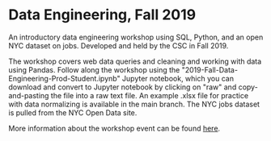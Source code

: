 # Data Engineering, Fall 2019
An introductory data engineering workshop using SQL, Python, and an open NYC dataset on jobs. Developed and held by the CSC in Fall 2019.

The workshop covers web data queries and cleaning and working with data using Pandas. Follow along the workshop using the "2019-Fall-Data-Engineering-Prod-Student.ipynb" Jupyter notebook, which you can download and convert to Jupyter notebook by clicking on "raw" and copy-and-pasting the file into a raw text file. An example .xlsx file for practice with data normalizing is available in the main branch. The NYC jobs dataset is pulled from the NYC Open Data site.

More information about the workshop event can be found [here](https://csc.barnard.edu/events/data-engineering-sql).
